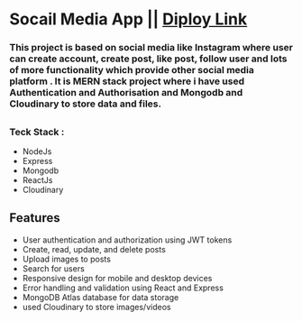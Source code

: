 # Socail Media App || [Diploy Link](https://my-social-media-apps2.netlify.app/)

### This project is based on social media like Instagram where user can create account, create post, like post, follow user and lots of more functionality which provide other social media platform . It is MERN stack project where i have used Authentication and Authorisation and Mongodb and Cloudinary to store data and files.
##

### Teck Stack :
 - NodeJs
 - Express
 - Mongodb
 - ReactJs
 - Cloudinary

 
 



## Features
- User authentication and authorization using JWT tokens
- Create, read, update, and delete  posts
- Upload images to posts
- Search for users
- Responsive design for mobile and desktop devices
- Error handling and validation using React and Express
- MongoDB Atlas database for data storage
- used Cloudinary to store images/videos


